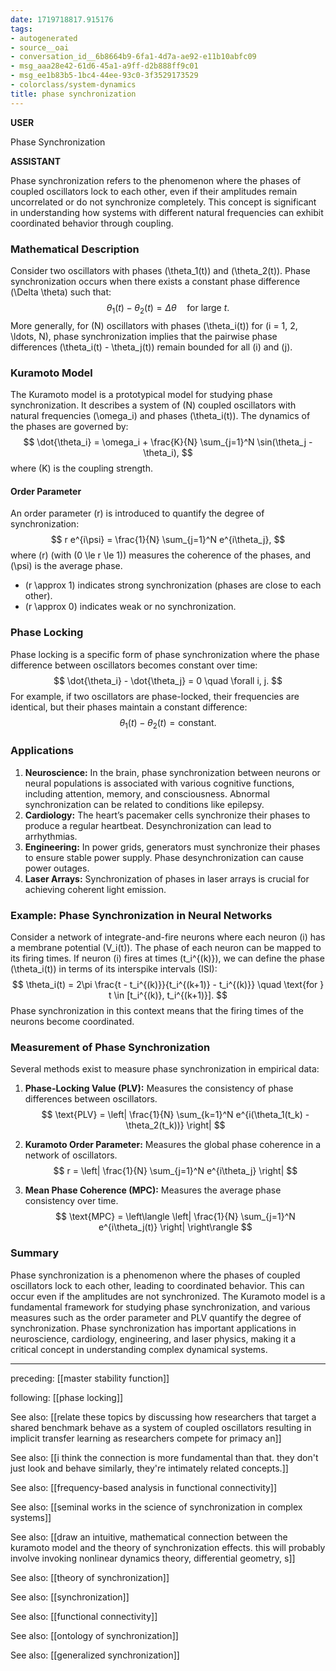 ```yaml
---
date: 1719718817.915176
tags:
- autogenerated
- source__oai
- conversation_id__6b8664b9-6fa1-4d7a-ae92-e11b10abfc09
- msg_aaa28e42-61d6-45a1-a9ff-d2b888ff9c01
- msg_ee1b83b5-1bc4-44ee-93c0-3f3529173529
- colorclass/system-dynamics
title: phase synchronization
---
```


**USER**

Phase Synchronization


**ASSISTANT**

Phase synchronization refers to the phenomenon where the phases of coupled oscillators lock to each other, even if their amplitudes remain uncorrelated or do not synchronize completely. This concept is significant in understanding how systems with different natural frequencies can exhibit coordinated behavior through coupling.

### Mathematical Description

Consider two oscillators with phases \(\theta_1(t)\) and \(\theta_2(t)\). Phase synchronization occurs when there exists a constant phase difference \(\Delta \theta\) such that:
$$
\theta_1(t) - \theta_2(t) = \Delta \theta \quad \text{for large } t.
$$
More generally, for \(N\) oscillators with phases \(\theta_i(t)\) for \(i = 1, 2, \ldots, N\), phase synchronization implies that the pairwise phase differences \(\theta_i(t) - \theta_j(t)\) remain bounded for all \(i\) and \(j\).

### Kuramoto Model

The Kuramoto model is a prototypical model for studying phase synchronization. It describes a system of \(N\) coupled oscillators with natural frequencies \(\omega_i\) and phases \(\theta_i(t)\). The dynamics of the phases are governed by:
$$
\dot{\theta_i} = \omega_i + \frac{K}{N} \sum_{j=1}^N \sin(\theta_j - \theta_i),
$$
where \(K\) is the coupling strength.

#### Order Parameter

An order parameter \(r\) is introduced to quantify the degree of synchronization:
$$
r e^{i\psi} = \frac{1}{N} \sum_{j=1}^N e^{i\theta_j},
$$
where \(r\) (with \(0 \le r \le 1\)) measures the coherence of the phases, and \(\psi\) is the average phase. 

- \(r \approx 1\) indicates strong synchronization (phases are close to each other).
- \(r \approx 0\) indicates weak or no synchronization.

### Phase Locking

Phase locking is a specific form of phase synchronization where the phase difference between oscillators becomes constant over time:
$$
\dot{\theta_i} - \dot{\theta_j} = 0 \quad \forall i, j.
$$
For example, if two oscillators are phase-locked, their frequencies are identical, but their phases maintain a constant difference:
$$
\theta_1(t) - \theta_2(t) = \text{constant}.
$$

### Applications

1. **Neuroscience:** In the brain, phase synchronization between neurons or neural populations is associated with various cognitive functions, including attention, memory, and consciousness. Abnormal synchronization can be related to conditions like epilepsy.
2. **Cardiology:** The heart’s pacemaker cells synchronize their phases to produce a regular heartbeat. Desynchronization can lead to arrhythmias.
3. **Engineering:** In power grids, generators must synchronize their phases to ensure stable power supply. Phase desynchronization can cause power outages.
4. **Laser Arrays:** Synchronization of phases in laser arrays is crucial for achieving coherent light emission.

### Example: Phase Synchronization in Neural Networks

Consider a network of integrate-and-fire neurons where each neuron \(i\) has a membrane potential \(V_i(t)\). The phase of each neuron can be mapped to its firing times. If neuron \(i\) fires at times \(t_i^{(k)}\), we can define the phase \(\theta_i(t)\) in terms of its interspike intervals (ISI):
$$
\theta_i(t) = 2\pi \frac{t - t_i^{(k)}}{t_i^{(k+1)} - t_i^{(k)}} \quad \text{for } t \in [t_i^{(k)}, t_i^{(k+1)}].
$$
Phase synchronization in this context means that the firing times of the neurons become coordinated.

### Measurement of Phase Synchronization

Several methods exist to measure phase synchronization in empirical data:

1. **Phase-Locking Value (PLV):** Measures the consistency of phase differences between oscillators.
   $$
   \text{PLV} = \left| \frac{1}{N} \sum_{k=1}^N e^{i(\theta_1(t_k) - \theta_2(t_k))} \right|
   $$

2. **Kuramoto Order Parameter:** Measures the global phase coherence in a network of oscillators.
   $$
   r = \left| \frac{1}{N} \sum_{j=1}^N e^{i\theta_j} \right|
   $$

3. **Mean Phase Coherence (MPC):** Measures the average phase consistency over time.
   $$
   \text{MPC} = \left\langle \left| \frac{1}{N} \sum_{j=1}^N e^{i\theta_j(t)} \right| \right\rangle
   $$

### Summary

Phase synchronization is a phenomenon where the phases of coupled oscillators lock to each other, leading to coordinated behavior. This can occur even if the amplitudes are not synchronized. The Kuramoto model is a fundamental framework for studying phase synchronization, and various measures such as the order parameter and PLV quantify the degree of synchronization. Phase synchronization has important applications in neuroscience, cardiology, engineering, and laser physics, making it a critical concept in understanding complex dynamical systems.


---

preceding: [[master stability function]]  


following: [[phase locking]]

See also: [[relate these topics by discussing how researchers that target a shared benchmark behave as a system of coupled oscillators resulting in implicit transfer learning as researchers compete for primacy an]]


See also: [[i think the connection is more fundamental than that. they don't just look and behave similarly, they're intimately related concepts.]]


See also: [[frequency-based analysis in functional connectivity]]


See also: [[seminal works in the science of synchronization in complex systems]]


See also: [[draw an intuitive, mathematical connection between the kuramoto model and the theory of synchronization effects. this will probably involve invoking nonlinear dynamics theory, differential geometry, s]]


See also: [[theory of synchronization]]


See also: [[synchronization]]


See also: [[functional connectivity]]


See also: [[ontology of synchronization]]


See also: [[generalized synchronization]]